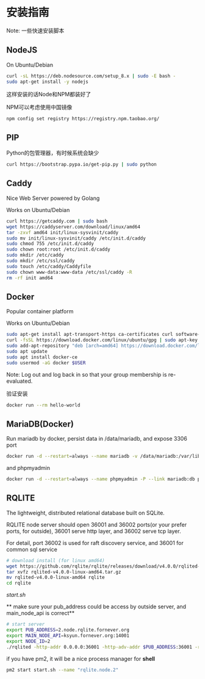 # 安装指南

Note: 一些快速安装脚本

## NodeJS

On Ubuntu/Debian

```bash
curl -sL https://deb.nodesource.com/setup_8.x | sudo -E bash -
sudo apt-get install -y nodejs
```

这样安装的话Node和NPM都装好了

NPM可以考虑使用中国镜像

```bash
npm config set registry https://registry.npm.taobao.org/
```

## PIP

Python的包管理器，有时候系统会缺少

```bash
curl https://bootstrap.pypa.io/get-pip.py | sudo python
```

## Caddy

Nice Web Server powered by Golang

Works on Ubuntu/Debian

```bash
curl https://getcaddy.com | sudo bash
wget https://caddyserver.com/download/linux/amd64
tar -zxvf amd64 init/linux-sysvinit/caddy
sudo mv init/linux-sysvinit/caddy /etc/init.d/caddy
sudo chmod 755 /etc/init.d/caddy
sudo chown root:root /etc/init.d/caddy
sudo mkdir /etc/caddy
sudo mkdir /etc/ssl/caddy
sudo touch /etc/caddy/Caddyfile
sudo chown www-data:www-data /etc/ssl/caddy -R
rm -rf init amd64
```

## Docker

Popular container platform

Works on Ubuntu/Debian

```bash
sudo apt-get install apt-transport-https ca-certificates curl software-properties-common
curl -fsSL https://download.docker.com/linux/ubuntu/gpg | sudo apt-key add -
sudo add-apt-repository "deb [arch=amd64] https://download.docker.com/linux/ubuntu $(lsb_release -cs) stable"
sudo apt update
sudo apt install docker-ce
sudo usermod -aG docker $USER
```

Note: Log out and log back in so that your group membership is re-evaluated.

验证安装

```bash
docker run --rm hello-world
```

## MariaDB(Docker)

Run mariadb by docker, persist data in /data/mariadb, and expose 3306 port

```bash
docker run -d --restart=always --name mariadb -v /data/mariadb:/var/lib/mysql -e MYSQL_ROOT_PASSWORD=changethispassword -p 3306:3306 -d mariadb:10.3
```

and phpmyadmin

```bash
docker run -d --restart=always --name phpmyadmin -P --link mariadb:db phpmyadmin/phpmyadmin
```

## RQLITE

The lightweight, distributed relational database built on SQLite.

RQLITE node server should open 36001 and 36002 ports(or your prefer ports, for outside), 36001 serve http layer, and 36002 serve tcp layer.

For detail, port 36002 is used for raft discovery service, and 36001 for common sql service

```bash
# download install (for linux amd64)
wget https://github.com/rqlite/rqlite/releases/download/v4.0.0/rqlited-v4.0.0-linux-amd64.tar.gz
tar xvfz rqlited-v4.0.0-linux-amd64.tar.gz
mv rqlited-v4.0.0-linux-amd64 rqlite
cd rqlite
```

*start.sh*

** make sure your pub_address could be access by outside server, and main_node_api is correct**

```bash
# start server
export PUB_ADDRESS=2.node.rqlite.fornever.org
export MAIN_NODE_API=ksyun.fornever.org:14001
export NODE_ID=2
./rqlited -http-addr 0.0.0.0:36001 -http-adv-addr $PUB_ADDRESS:36001 -raft-addr 0.0.0.0:36002 -raft-adv-addr=$PUB_ADDRESS:36002 -join $MAIN_NODE_API node.$NODE_ID
```

if you have pm2, it will be a nice process manager for **shell**

```bash
pm2 start start.sh --name "rqlite.node.2"
```
